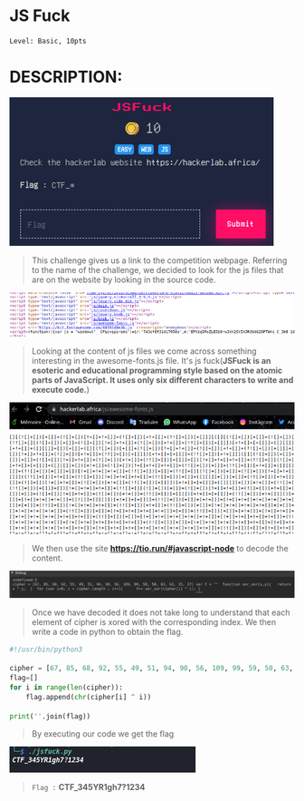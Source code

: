 

# JS Fuck
```
Level: Basic, 10pts 
```

# DESCRIPTION:

<img src="File/js.png">

>This challenge gives us a link to the competition webpage. Referring to the name of the challenge, we decided to look for the js files that are on the website by looking in the source code.

<img src="File/js1.png">

>Looking at the content of js files we come across something interesting in the awesome-fonts.js file. It's js fuck(**JSFuck is an esoteric and educational programming style based on the atomic parts of JavaScript. It uses only six different characters to write and execute code.**)

<img src="File/js2.png">

>We then use the site **https://tio.run/#javascript-node** to decode the content.

<img src="File/js3.png">

>Once we have decoded it does not take long to understand that each element of cipher is xored with the corresponding index. We then write a code in python to obtain the flag.

```python
#!/usr/bin/python3

cipher = [67, 85, 68, 92, 55, 49, 51, 94, 90, 56, 109, 99, 59, 50, 63, 61, 35, 37]
flag=[]
for i in range(len(cipher)):
    flag.append(chr(cipher[i] ^ i))

print(''.join(flag))

```

>By executing our code we get the flag

<img src="File/js5.png">

>```Flag :``` **CTF_345YR1gh7?1234**
